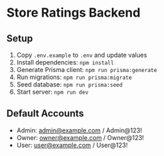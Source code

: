# Store Ratings Backend

## Setup

1. Copy `.env.example` to `.env` and update values
2. Install dependencies: `npm install`
3. Generate Prisma client: `npm run prisma:generate`
4. Run migrations: `npm run prisma:migrate`
5. Seed database: `npm run prisma:seed`
6. Start server: `npm run dev`

## Default Accounts

- Admin: admin@example.com / Admin@123!
- Owner: owner@example.com / Owner@123!
- User: user@example.com / User@123!